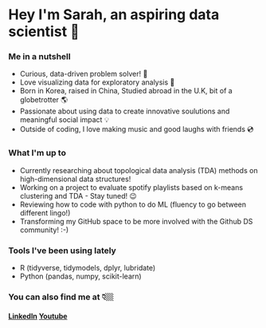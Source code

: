 <link href="profile.css" rel="stylesheet"></link>

# Hey I'm Sarah, an aspiring data scientist 🚀

### Me in a nutshell

- Curious, data-driven problem solver! 💫
- Love visualizing data for exploratory analysis 🔮
- Born in Korea, raised in China, Studied abroad in the U.K, bit of a globetrotter 🌎
- Passionate about using data to create innovative soulutions and meaningful social impact 💡
- Outside of coding, I love making music and good laughs with friends 💿

### What I'm up to

- Currently researching about topological data analysis (TDA) methods on high-dimensional data structures!
- Working on a project to evaluate spotify playlists based on k-means clustering and TDA - Stay tuned! 😉
- Reviewing how to code with python to do ML (fluency to go between different lingo!)
- Transforming my GitHub space to be more involved with the Github DS community! :-)

### Tools I've been using lately
- R (tidyverse, tidymodels, dplyr, lubridate)
- Python (pandas, numpy, scikit-learn)

### You can also find me at 👇🏼

#### [LinkedIn](https://www.linkedin.com/in/sarahheayoon/) [Youtube](https://www.youtube.com/watch?v=HOhMqAUpU2U&ab_channel=twntysvwn)
